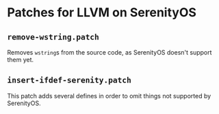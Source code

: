 # Patches for LLVM on SerenityOS

## `remove-wstring.patch`

Removes `wstring`s from the source code, as SerenityOS doesn't support them yet.

## `insert-ifdef-serenity.patch`

This patch adds several defines in order to omit things not supported by SerenityOS.
